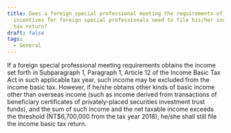 ```yaml
---
title: Does a foreign special professional meeting the requirements of the tax
  incentives for foreign special professionals need to file his/her income basic
  tax return?
draft: false
tags:
  - General
---
```

 If a foreign special professional meeting requirements obtains the income set forth in Subparagraph 1, Paragraph 1, Article 12 of the Income Basic Tax Act in such applicable tax year, such income may be excluded from the income basic tax. However, if he/she obtains other kinds of basic income other than overseas income (such as income derived from transactions of beneficiary certificates of privately-placed securities investment trust funds), and the sum of such income and the net taxable income exceeds the threshold (NT$6,700,000 from the tax year 2018), he/she shall still file the income basic tax return.